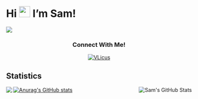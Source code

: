 # Hi <img src="https://raw.githubusercontent.com/MartinHeinz/MartinHeinz/master/wave.gif" width="30px"> I’m Sam!</strong> </em>

![](https://komarev.com/ghpvc/?username=VLicus&abbreviated=true&style=plastic)

<h3 align="center">Connect With Me! </h3>
<p align="center">
 
<a href="https://www.linkedin.com/in/samuel-cobas/" target="_blank">
<img align="center" src="https://img.shields.io/badge/LinkedIn-0077B5?style=for-the-badge&logo=linkedin&logoColor=white" 
alt="VLicus" />
</a>
</p>

## Statistics

<a href="https://github.com/VLicus">
 <img align="left" src="https://github-readme-stats.vercel.app/api/top-langs/?username=VLicus&title_color=ffffff&text_color=c9cacc&icon_color=2bbc8a&bg_color=1d1f21&hide=python,cython,css,html&langs_count=4" 
  a/>

<a href="https://github.com/VLicus">
  <img align="right" src="https://github-readme-stats.vercel.app/api?username=VLicus&show_icons=true&theme=radical&line_height=27&count_private=true" 
   alt="Sam's GitHub Stats" 
   a/>


 ![Anurag's GitHub stats](https://github-readme-stats.vercel.app/api?username=anuraghazra&show_icons=true&theme=radical)


 
